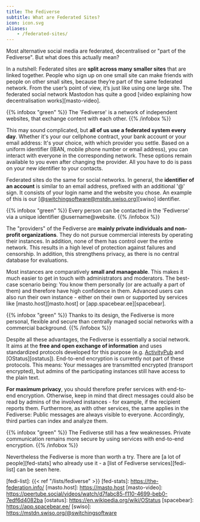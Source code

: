 ```yaml
---
title: The Fediverse
subtitle: What are Federated Sites?
icon: icon.svg
aliases:
    - /federated-sites/
---
```


Most alternative social media are federated, decentralised or "part of the Fediverse". But what does this actually mean?

In a nutshell: Federated sites are **split across many smaller sites** that are linked together. People who sign up on one small site can make friends with people on other small sites, because they’re part of the same federated network. From the user’s point of view, it’s just like using one large site. The federated social network Mastodon has quite a good [video explaining how decentralisation works][masto-video].

{{% infobox "green" %}}
The 'Fediverse' is a network of independent websites, that exchange content with each other.
{{% /infobox %}}

This may sound complicated, but **all of us use a federated system every day**. Whether it's your  our cellphone contract, your bank account or your email address: It's your choice, with which provider you settle. Based on a uniform identifier (IBAN, mobile phone number or email address), you can interact with everyone in the corresponding network. These options remain available to you even after changing the provider. All you have to do is pass on your new identifier to your contacts.

Federated sites do the same for social networks. In general, the **identifier of an account** is similar to an email address, prefixed with an additional '@' sign. It consists of your login name and the website you chose. An example of this is our [@switchingsoftware@mstdn.swiso.org][swiso] identifier.

{{% infobox "green" %}}
Every person can be contacted in the 'Fediverse' via a unique identifier @username@website.
{{% /infobox %}}

The "providers" of the Fediverse are **mainly private individuals and non-profit organizations**. They do not pursue commercial interests by operating their instances. In addition, none of them has control over the entire network. This results in a high level of protection against failures and censorship. In addition, this strengthens privacy, as there is no central database for evaluations.

Most instances are comparatively **small and manageable**. This makes it much easier to get in touch with administrators and moderators. The best-case scenario being: You know them personally (or are actually a part of them) and therefore have high confidence in them. Advanced users can also run their own instance - either on their own or supported by services like [masto.host][masto.host] or [app.spacebear.ee][spacebear].

{{% infobox "green" %}}
Thanks to its design, the Fediverse is more personal, flexible and secure than centrally managed social networks with a commercial background.
{{% /infobox %}}

Despite all these advantages, the Fediverse is essentially a social network. It aims at the **free and open exchange of information** and uses standardized protocols developed for this purpose (e.g. [ActivityPub][ap] and [OStatus][ostatus]). End-to-end encryption is currently not part of these protocols. This means: Your messages are transmitted encrypted (transport encrypted), but admins of the participating instances still have access to the plain text.

**For maximum privacy**, you should therefore prefer services with end-to-end encryption. Otherwise, keep in mind that direct messages could also be read by admins of the involved instances - for example, if the recipient reports them. Furthermore, as with other services, the same applies in the Fediverse: Public messages are always visible to everyone. Accordingly, third parties can index and analyze them.

{{% infobox "green" %}}
The Fediverse still has a few weaknesses. Private communication remains more secure by using services with end-to-end encryption.
{{% /infobox %}}

Nevertheless the Fediverse is more than worth a try. There are [a lot of people][fed-stats] who already use it - a [list of Fediverse services][fedi-list] can be seen here.

[ap]: https://activitypub.rocks/
[fedi-list]:  {{< ref "/lists/fediverse" >}}
[fed-stats]: https://the-federation.info/
[masto.host]: https://masto.host
[masto-video]: https://peertube.social/videos/watch/d7fabc85-f110-4699-beb0-7edf6d4082ba
[ostatus]: https://en.wikipedia.org/wiki/OStatus
[spacebear]: https://app.spacebear.ee/
[swiso]: https://mstdn.swiso.org/@switchingsoftware